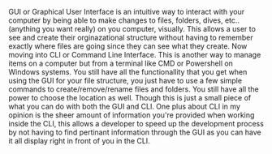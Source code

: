 GUI or Graphical User Interface is an intuitive way to interact with your computer by being able to make changes to files, folders, dives, etc.. (anything you want really)
on you computer, visually. This allows a user to see and create their orginazational structure without having to remember exactly where files are going since they can see
what they create. Now moving into CLI or Command Line Interface. This is another way to manage items on a computer but from a terminal like CMD or Powershell on Windows systems.
You still have all the functionallity that you get when using the GUI for your file structure, you just have to use a few simple commands to create/remove/rename files and folders. 
You still have all the power to choose the location as well. Though this is just a small piece of what you can do with both the GUI and CLI. One plus about CLI in my opinion is 
the sheer amount of information you're provided when working inside the CLI, this allows a developer to speed up the development process by not having to find pertinant information
through the GUI as you can have it all display right in front of you in the CLI. 
